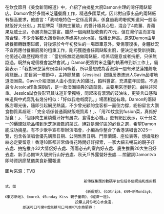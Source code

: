 在飲食節目《美食新聞報道》中，介紹了由摘星大廚Damon主理的灣仔兩餸飯店。Damon曾於多間米芝蓮餐廳工作，精通多國菜式，因此對自家出品的兩餸飯有極高要求，他直言：「我哋嘅特色一定係高質素，係食過我啲嘢就知道同一般兩餸飯好大分別。」其招牌菜「豚肉生薑燒」的醬汁極具心思，混合了4款薑、青蘋果及威士忌，令層次極之豐富。雖然一個兩餸飯收費約70元，但在灣仔區而言相當合理，不少食客都大讚食物水準媲美fusion菜，性價比極高。原來Damon由星級餐廳轉戰兩餸飯，背後源於今年初發生的一場單車意外。受傷康復後，身體狀況不宜再應付餐廳廚房的粗重工作，剛巧獲邀擔任兩餸飯主廚，便決定接受新挑戰。他憶述心路歷程時坦言：「當初係無諗過做兩餸飯，唔係唔鍾意或者抗拒，只係無諗過。既然有呢個機會當然會試。」Damon更將對米芝蓮的執著帶到新工作上，霸氣表示：「我對米芝蓮有份崇拜同執着，所以最想成為香港第一間有米芝蓮推薦嘅兩餸飯。」節目另一環節中，主持廖慧儀（Jessica）跟隨居港澳洲人Gavin品嚐地道澳洲菜。Gavin介紹澳洲人由小食到大的雞批，餡料豐富，充滿童年回憶。不過最令Jessica印象深刻的，是一款澳洲經典的蔬菜醬，主要用來塗麵包，鹹味非常重。Jessica試食後形容其味道非常獨特，聞起來有濃濃的豉油味，更笑言口感和味道與中式腐乳有幾分相似：「好似我咃嘅腐乳。」場面相當有趣。Damon的兩餸飯店曝光後，隨即引起網民熱議，不少曾光顧的食客都一面倒力撐，紛紛留言大讚食物質素超班：「完全唔係普通兩餸飯嘅質素！」、「用70蚊食到fusion菜，真係好抵食！」、「個豚肉生薑燒醬汁好有層次，食得出心機。」更有網民表示，以十分之一的價錢就能品嚐到米芝蓮級數的菜式，絕對是灣仔區的必食之選，希望Damon能成功摘星。有不少歌手宣布舉辦演唱會，小編為你整合了香港演唱會2025一覽，包含各演唱會優先購票日期、公開售票日期、門票價錢、座位表等，想搶飛粉絲必定要留意！香港18區都非常值得花時間好好探索，一家大細去暢玩的親子好去處、拍拖推介32大情侶好去處、落雨必去的室內好去處、慶生推薦20大生日好去處、新手必備19大靚景行山好去處、秋天戶外露營好去處…..關鍵詞Damontvb即時資訊廖慧儀美食新聞報道


圖片來源：TVB




                                        新傳媒集團的數碼平台包括多個網站和應用程式，如
                                        《新假期》、《GOtrip》、《NM+新Monday》、《東方新地》、《more》、《Sunday Kiss 親子童萌》、《經濟一週》。
                                    投票支持你嘅心水食店，
            即送可口可樂®或無糖可口可樂®汽水換領券！
